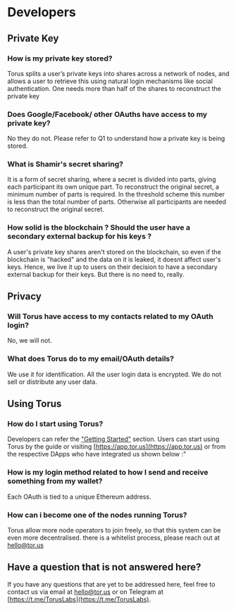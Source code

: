 # Developers

## Private Key

### How is my private key stored?

Torus splits a user’s private keys into shares across a network of nodes, and allows a user to retrieve this using natural login mechanisms like social authentication. One needs more than half of the shares to reconstruct the private key

### Does Google/Facebook/ other OAuths have access to my private key?

No they do not. Please refer to Q1 to understand how a private key is being stored.

### What is Shamir's secret sharing?

It is a form of secret sharing, where a secret is divided into parts, giving each participant its own unique part. To reconstruct the original secret, a minimum number of parts is required. In the threshold scheme this number is less than the total number of parts. Otherwise all participants are needed to reconstruct the original secret.

### How solid is the blockchain ? Should the user have a secondary external backup for his keys ?

A user's private key shares aren't stored on the blockchain, so even if the blockchain is "hacked" and the data on it is leaked, it doesnt affect user's keys. Hence, we live it up to users on their decision to have a secondary external backup for their keys. But there is no need to, really.

## Privacy

### Will Torus have access to my contacts related to my OAuth login?

No, we will not.

### What does Torus do to my email/OAuth details?

We use it for identification. All the user login data is encrypted. We do not sell or distribute any user data.

## Using Torus

### How do I start using Torus?

Developers can refer the ["Getting Started"](../getting-started.md) section. Users can start using Torus by the guide or visiting [https://app.tor.us](https://app.tor.us) or from the respective DApps who have integrated us shown below :"

### How is my login method related to how I send and receive something from my wallet?

Each OAuth is tied to a unique Ethereum address.

### How can i become one of the nodes running Torus?

Torus allow more node operators to join freely, so that this system can be even more decentralised. there is a whitelist process, please reach out at hello@tor.us

## Have a question that is not answered here?

If you have any questions that are yet to be addressed here, feel free to contact us via email at hello@tor.us or on Telegram at [https://t.me/TorusLabs](https://t.me/TorusLabs).

